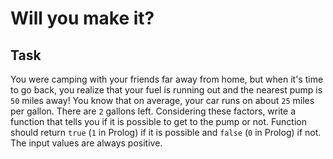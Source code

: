 # Will you make it?

## Task
You were camping with your friends far away from home, 
but when it's time to go back, 
you realize that your fuel is running out and the nearest pump is `50` miles away! 
You know that on average, your car runs on about `25` miles per gallon. 
There are `2` gallons left. 
Considering these factors, 
write a function that tells you if it is possible to get to the pump or not. 
Function should return `true` (`1` in Prolog) if it is possible and `false` (`0` in Prolog) if not. 
The input values are always positive.
